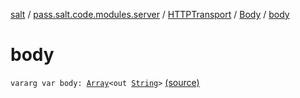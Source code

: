 [salt](../../../index.md) / [pass.salt.code.modules.server](../../index.md) / [HTTPTransport](../index.md) / [Body](index.md) / [body](./body.md)

# body

`vararg var body: `[`Array`](https://kotlinlang.org/api/latest/jvm/stdlib/kotlin/-array/index.html)`<out `[`String`](https://kotlinlang.org/api/latest/jvm/stdlib/kotlin/-string/index.html)`>` [(source)](https://github.com/kurbaniec-tgm/salt/tree/master/code/modules/server/HTTPTransport.kt#L10)